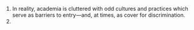 1. In reality, academia is cluttered with odd cultures and practices which serve as barriers to entry—and, at times, as cover for discrimination. 
2. 